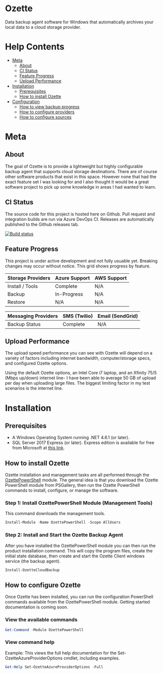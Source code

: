 # Ozette
Data backup agent software for Windows that automatically archives your local data to a cloud storage provider.

# Help Contents
* [Meta](#meta)
  * [About](#about)
  * [CI Status](#ci-status)
  * [Feature Progress](#feature-progress)
  * [Upload Performance](#upload-performance)
* [Installation](#installation)
  * [Prerequisites](#prerequisites)
  * [How to install Ozette](#how-to-install-ozette)
* [Configuration](#configuration)
  * [How to view backup progress](#how-to-view-backup-progress)
  * [How to configure providers](#how-to-configure-providers)
  * [How to configure sources](#how-to-configure-sources)

# Meta

## About
The goal of Ozette is to provide a lightweight but highly configurable backup agent that supports cloud storage destinations. There are of course other software products that exist in this space. However none that had the exact feature set I was looking for and I also thought it would be a great software project to pick up some knowledge in areas I had wanted to learn.

## CI Status
The source code for this project is hosted here on Github. Pull request and integration builds are run via Azure DevOps CI. Releases are automatically published to the Github releases tab.

[![Build status](https://ozette.visualstudio.com/ozette-project/_apis/build/status/ozette-project-CI)](https://ozette.visualstudio.com/ozette-project/_build/latest?definitionId=1)

## Feature Progress
This project is under active development and not fully usuable yet. Breaking changes may occur without notice. This grid shows progress by feature.

| Storage Providers | Azure Support | AWS Support |
| --- | --- | --- |
| Install / Tools | Complete | N/A |
| Backup | In-Progress | N/A |
| Restore | N/A | N/A |

| Messaging Providers | SMS (Twilio) | Email (SendGrid) |
| --- | --- | --- |
| Backup Status | Complete | N/A |

## Upload Performance
The upload speed performance you can see with Ozette will depend on a variety of factors including internet bandwidth, computer/storage specs, and configured Ozette options.

Using the default Ozette options, an Intel Core i7 laptop, and an Xfinity 75/5 (Mbps up/down) internet line- I have been able to average 50 GB of upload per day when uploading large files. The biggest limiting factor in my test scenarios is the internet line.

# Installation

## Prerequisites

* A Windows Operating System running .NET 4.6.1 (or later).
* SQL Server 2017 Express (or later). Express edition is available for free from Microsoft at [this link](https://www.microsoft.com/en-us/sql-server/sql-server-editions-express).

## How to install Ozette

Ozette installation and management tasks are all performed through the [OzettePowerShell](https://www.powershellgallery.com/packages/OzettePowerShell/) module. The general idea is that you download the Ozette PowerShell module from PSGallery, then run the Ozette PowerShell commands to install, configure, or manage the software.

### Step 1: Install OzettePowerShell Module (Management Tools)
This command downloads the management tools.
``` powershell
Install-Module -Name OzettePowerShell -Scope AllUsers
```

### Step 2: Install and Start the Ozette Backup Agent
After you have installed the OzettePowerShell module you can then run the product installation command. This will copy the program files, create the initial state database, then create and start the Ozette Client windows service (the backup agent).
``` powershell
Install-OzetteCloudBackup
```

## How to configure Ozette
Once Ozette has been installed, you can run the configuration PowerShell commands available from the OzettePowerShell module. Getting started documentation is coming soon.

### View the available commands
``` powershell
Get-Command -Module OzettePowerShell
```

### View command help
Example: This views the full help documentation for the Set-OzetteAzureProviderOptions cmdlet, including examples.
``` powershell
Get-Help Set-OzetteAzureProviderOptions -Full
```
